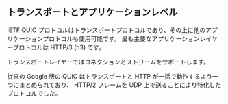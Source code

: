 ## トランスポートとアプリケーションレベル

IETF QUIC プロトコルはトランスポートプロトコルであり、その上に他のアプリケーションプロトコルも使用可能です。
最も主要なアプリケーションレイヤープロトコルは HTTP/3 (h3) です。

トランスポートレイヤーではコネクションとストリームをサポートします。

従来の Google 版の QUIC はトランスポートと HTTP が一括で動作するよう一つにまとめられており、
HTTP/2 フレームを UDP 上で送ることにより特化したプロトコルでした。
